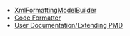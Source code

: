 
- [XmlFormattingModelBuilder](https://github.com/JetBrains/intellij-community/blob/211.1777/xml/impl/src/com/intellij/lang/xml/XmlFormattingModelBuilder.java)
- [Code Formatter](https://jetbrains.org/intellij/sdk/docs/reference_guide/custom_language_support/code_formatting.html)
- [User Documentation/Extending PMD](https://pmd.github.io/latest/pmd_userdocs_extending_writing_rules_intro.html#discovering-the-ast)